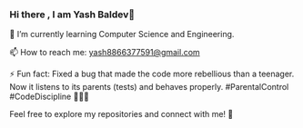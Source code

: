 ### Hi there , I am Yash Baldev👋

<!--
**yashbaldev/yashbaldev** is a ✨ _special_ ✨ repository because its `README.md` (this file) appears on your GitHub profile.
-->



🌱 I’m currently learning Computer Science and Engineering.


📫 How to reach me: yash8866377591@gmail.com


⚡ Fun fact: Fixed a bug that made the code more rebellious than a teenager. Now it listens to its parents (tests) and behaves properly. #ParentalControl #CodeDiscipline 🤖👨‍💻


Feel free to explore my repositories and connect with me! 🚀






